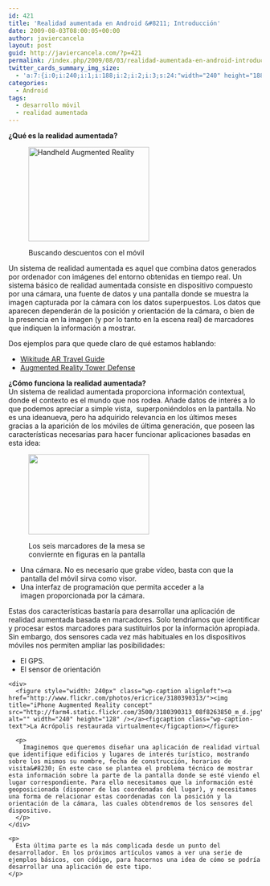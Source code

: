 ```yaml
---
id: 421
title: 'Realidad aumentada en Android &#8211; Introducción'
date: 2009-08-03T08:00:05+00:00
author: javiercancela
layout: post
guid: http://javiercancela.com/?p=421
permalink: /index.php/2009/08/03/realidad-aumentada-en-android-introduccion/
twitter_cards_summary_img_size:
  - 'a:7:{i:0;i:240;i:1;i:188;i:2;i:2;i:3;s:24:"width="240" height="188"";s:4:"bits";i:8;s:8:"channels";i:3;s:4:"mime";s:10:"image/jpeg";}'
categories:
  - Android
tags:
  - desarrollo móvil
  - realidad aumentada
---
```

<div>
  <strong>¿Qué es la realidad aumentada?</strong>
</div><figure style="width: 240px" class="wp-caption alignright">

[<img class=" " title="Handheld Augmented Reality" src="http://farm4.static.flickr.com/3128/2756996849_b15bb86dac_m_d.jpg" alt="Handheld Augmented Reality" width="240" height="188" />](http://www.flickr.com/photos/jamais_cascio/2756996849/)<figcaption class="wp-caption-text">Buscando descuentos con el móvil</figcaption></figure> 

Un sistema de realidad aumentada es aquel que combina datos generados por ordenador con imágenes del entorno obtenidas en tiempo real. Un sistema básico de realidad aumentada consiste en dispositivo compuesto por una cámara, una fuente de datos y una pantalla donde se muestra la imagen capturada por la cámara con los datos superpuestos. Los datos que aparecen dependerán de la posición y orientación de la cámara, o bien de la presencia en la imagen (y por lo tanto en la escena real) de marcadores que indiquen la información a mostrar.

<div>
  Dos ejemplos para que quede claro de qué estamos hablando:
</div>

<div>
  <ul>
    <li>
      <a id="dkp8" title="Wikitude AR Travel Guide" href="http://www.youtube.com/watch?v=8EA8xlicmT8">Wikitude AR Travel Guide</a>
    </li>
    <li>
      <a id="qps_" title="Augmented Reality Tower Defense" href="http://www.youtube.com/watch?v=zyWVH6jkDHg">Augmented Reality Tower Defense</a>
    </li>
  </ul>
</div>

<div>
  <strong>¿Cómo funciona la realidad aumentada?</strong>
</div>

<div>
  Un sistema de realidad aumentada proporciona información contextual, donde el contexto es el mundo que nos rodea. Añade datos de interés a lo que podemos apreciar a simple vista,  superponiéndolos en la pantalla. No es una ideanueva, pero ha adquirido relevancia en los últimos meses gracias a la aparición de los móviles de última generación, que poseen las características necesarias para hacer funcionar aplicaciones basadas en esta idea:
</div><figure style="width: 240px" class="wp-caption alignright">

[<img title="Augmented Reality" src="http://farm4.static.flickr.com/3433/3215919363_85017cc879_m_d.jpg" alt="" width="240" height="160" />](http://www.flickr.com/photos/sputz/3215919363/)<figcaption class="wp-caption-text">Los seis marcadores de la mesa se conviernte en figuras en la pantalla</figcaption></figure> 

<div>
  <ul>
    <li>
      Una cámara. No es necesario que grabe vídeo, basta con que la pantalla del móvil sirva como visor.
    </li>
    <li>
      Una interfaz de programación que permita acceder a la imagen proporcionada por la cámara.
    </li>
  </ul>
  
  <div>
    Estas dos características bastaría para desarrollar una aplicación de realidad aumentada basada en marcadores. Solo tendríamos que identificar y procesar estos marcadores para sustituirlos por la información apropiada. Sin embargo, dos sensores cada vez más habituales en los dispositivos móviles nos permiten ampliar las posibilidades:
  </div>
  
  <div>
    <ul>
      <li>
        El GPS.
      </li>
      <li>
        El sensor de orientación
      </li>
    </ul>
    
    <div>
      <figure style="width: 240px" class="wp-caption alignleft"><a href="http://www.flickr.com/photos/ericrice/3180390313/"><img title="iPhone Augmented Reality concept" src="http://farm4.static.flickr.com/3500/3180390313_08f8263850_m_d.jpg" alt="" width="240" height="128" /></a><figcaption class="wp-caption-text">La Acrópolis restaurada virtualmente</figcaption></figure> 
      
      <p>
        Imaginemos que queremos diseñar una aplicación de realidad virtual que identifique edificios y lugares de interés turístico, mostrando sobre los mismos su nombre, fecha de construcción, horarios de visita&#8230; En este caso se plantea el problema técnico de mostrar esta información sobre la parte de la pantalla donde se esté viendo el lugar correspondiente. Para ello necesitamos que la información esté geoposicionada (disponer de las coordenadas del lugar), y necesitamos una forma de relacionar estas coordenadas con la posición y la orientación de la cámara, las cuales obtendremos de los sensores del dispositivo.
      </p>
    </div>
    
    <p>
      Esta última parte es la más complicada desde un punto del desarrollador. En los próximos artículos vamos a ver una serie de ejemplos básicos, con código, para hacernos una idea de cómo se podría desarrollar una aplicación de este tipo.
    </p>
  </div>
</div>